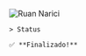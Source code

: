 <!-- Inserir imagem com a #vitrinedev ao final do link -->
![Ruan Narici](./assets/img/preview.gif#vitrinedev)

``` 
> Status 

✅ **Finalizado!**

```

